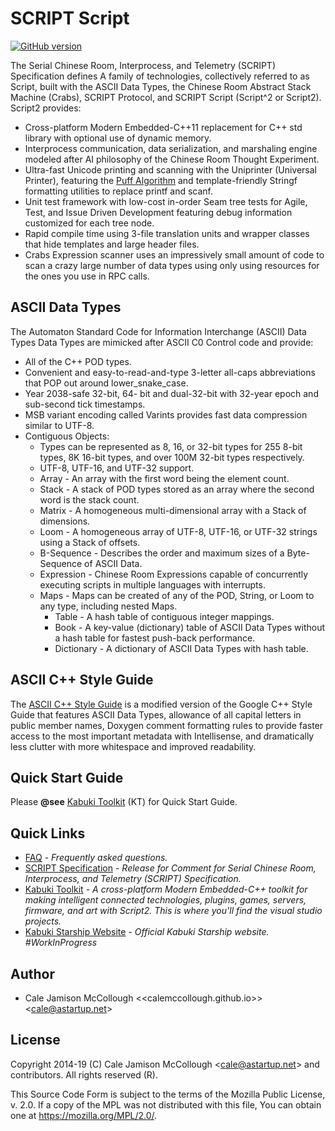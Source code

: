 # SCRIPT Script

[![GitHub version](https://badge.fury.io/gh/kabuki-starship%2Fscript2.svg)](https://badge.fury.io/gh/kabuki-starship%2Fscript2)

The Serial Chinese Room, Interprocess, and Telemetry (SCRIPT) Specification defines A family of technologies, collectively referred to as Script, built with the ASCII Data Types, the Chinese Room Abstract Stack Machine (Crabs), SCRIPT Protocol, and SCRIPT Script (Script^2 or Script2). Script2 provides:

* Cross-platform Modern Embedded-C++11 replacement for C++ std library with optional use of dynamic memory.
* Interprocess communication, data serialization, and marshaling engine modeled after AI philosophy of the Chinese Room Thought Experiment.
* Ultra-fast Unicode printing and scanning with the Uniprinter (Universal Printer), featuring the [Puff Algorithm](https://github.com/kabuki-starship/script2/wiki/Fastest-Method-to-Print-Integers-and-Floating-point-Numbers) and template-friendly Stringf formatting utilities to replace printf and scanf.
* Unit test framework with low-cost in-order Seam tree tests for Agile, Test, and Issue Driven Development featuring debug information customized for each tree node.
* Rapid compile time using 3-file translation units and wrapper classes that hide templates and large header files.
* Crabs Expression scanner uses an impressively small amount of code to scan a crazy large number of data types using only using resources for the ones you use in RPC calls.

## ASCII Data Types

The Automaton Standard Code for Information Interchange (ASCII) Data Types Data Types are mimicked after ASCII C0 Control code and provide:

* All of the C++ POD types.
* Convenient and easy-to-read-and-type 3-letter all-caps abbreviations that POP out around lower_snake_case.
* Year 2038-safe 32-bit, 64- bit and dual-32-bit with 32-year epoch and sub-second tick timestamps.
* MSB variant encoding called Varints provides fast data compression similar to UTF-8.
* Contiguous Objects:
  * Types can be represented as 8, 16, or 32-bit types for 255 8-bit types, 8K 16-bit types, and over 100M 32-bit types respectively.
  * UTF-8, UTF-16, and UTF-32 support.
  * Array - An array with the first word being the element count.
  * Stack - A stack of POD types stored as an array where the second word is the stack count.
  * Matrix - A homogeneous multi-dimensional array with a Stack of dimensions.
  * Loom - A homogeneous array of UTF-8, UTF-16, or UTF-32 strings using a Stack of offsets.
  * B-Sequence - Describes the order and maximum sizes of a Byte-Sequence of ASCII Data.
  * Expression - Chinese Room Expressions capable of concurrently executing scripts in multiple languages with interrupts.
  * Maps - Maps can be created of any of the POD, String, or Loom to any type, including nested Maps.
    * Table - A hash table of contiguous integer mappings.
    * Book - A key-value (dictionary) table of ASCII Data Types without a hash table for fastest push-back performance.
    * Dictionary - A dictionary of ASCII Data Types with hash table.

## ASCII C++ Style Guide

The [ASCII C++ Style Guide](https://github.com/kabuki-starship/script2/style_guide/readme.md) is a modified version of the Google C++ Style Guide that features ASCII Data Types, allowance of all capital letters in public member names, Doxygen comment formatting rules to provide faster access to the most important metadata with Intellisense, and dramatically less clutter with more whitespace and improved readability.

## Quick Start Guide

Please **@see** [Kabuki Toolkit](https://github.com/kabuki-starship/kabuki_toolkit) (KT) for Quick Start Guide.

## Quick Links

* [FAQ](https://github.com/kabuki-starship/script/blob/master/docs/readme.md) - *Frequently asked questions.*
* [SCRIPT Specification](https://github.com/kabuki-starship/script2/blob/master/spec/readme.md) - *Release for Comment for Serial Chinese Room, Interprocess, and Telemetry (SCRIPT) Specification.*
* [Kabuki Toolkit](https://github.com/kabuki-starship/kabuki_toolkit) - *A cross-platform Modern Embedded-C++ toolkit for making intelligent connected technologies, plugins, games, servers, firmware, and art with Script2. This is where you'll find the visual studio projects.*
* [Kabuki Starship Website](https://kabuki-starship.github.io/) - *Official Kabuki Starship website. #WorkInProgress*

## Author

* Cale Jamison McCollough <<calemccollough.github.io>> <<cale@astartup.net>>

## License

Copyright 2014-19 (C) Cale Jamison McCollough <<cale@astartup.net>> and contributors. All rights reserved (R).

This Source Code Form is subject to the terms of the Mozilla Public License, v. 2.0. If a copy of the MPL was not distributed with this file, You can obtain one at <https://mozilla.org/MPL/2.0/>.
